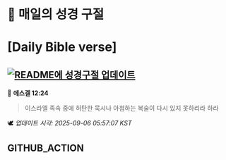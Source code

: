 # 🙏 매일의 성경 구절
# [Daily Bible verse]
## [![README에 성경구절 업데이트](https://github.com/DONGSUKA/first_test/actions/workflows/update-readme-bible.yml/badge.svg)](https://github.com/DONGSUKA/first_test/actions/workflows/update-readme-bible.yml)
<!-- START_BIBLE_VERSE -->
📖 **에스겔 12:24**
> 이스라엘 족속 중에 허탄한 묵시나 아첨하는 복술이 다시 있지 못하리라 하라

🕊️ _업데이트 시각: 2025-09-06 05:57:07 KST_
  <!-- END_BIBLE_VERSE -->
## GITHUB_ACTION

